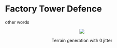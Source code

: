 # Factory Tower Defence

other words


<p align="center">
<img src="https://i.imgur.com/0QuGEV6.png">
</p>
<p align="center">
Terrain generation with 0 jitter
</p>